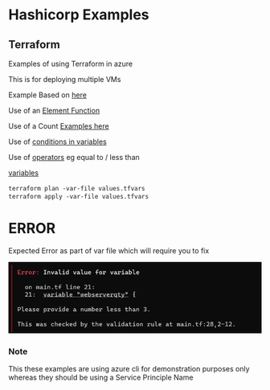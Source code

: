 # Hashicorp Examples


## Terraform
Examples of using Terraform in azure 

This is for deploying multiple VMs

Example Based on [here](https://github.com/alfonsof/terraform-azure-examples)

Use of an [Element Function](https://developer.hashicorp.com/terraform/language/functions/element)

Use of a Count [Examples here](https://buildvirtual.net/terraform-count-examples/)

Use of [conditions in variables](https://developer.hashicorp.com/terraform/language/expressions/custom-conditions#input-variable-validation)

Use of [operators](https://developer.hashicorp.com/terraform/language/expressions/operators) eg equal to / less than

[variables](https://developer.hashicorp.com/terraform/language/values/variables)

    terraform plan -var-file values.tfvars
    terraform apply -var-file values.tfvars

# ERROR
Expected Error as part of var file which will require you to fix 


![alt text](https://github.com/knowlesy/terraform/blob/main/Azure/Example%205%20Deploy%20VMs%20with%20VAR%20File/error.png?raw=true)

### Note 
This these examples are using azure cli for demonstration purposes only whereas they should be using a Service Principle Name